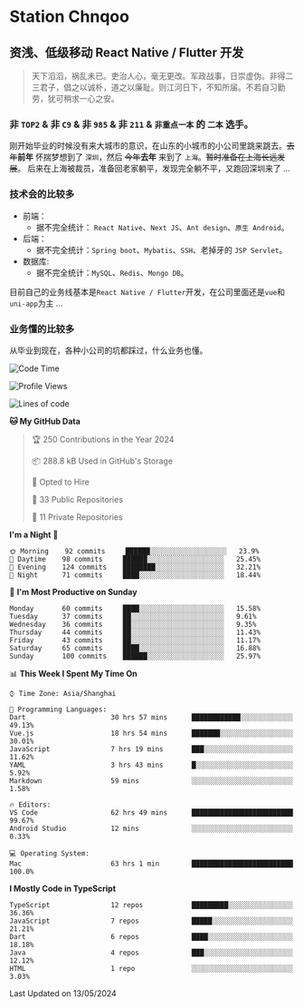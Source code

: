 # Station Chnqoo

## 资浅、低级移动 React Native / Flutter 开发

> 天下滔滔，祸乱未已。吏治人心，毫无更改。军政战事，日崇虚伪。非得二三君子，倡之以诚朴，道之以廉耻。则江河日下，不知所届。不若自习勤劳，犹可稍求一心之安。

### 非 `TOP2` & 非 `C9` & 非 `985` & 非 `211` & `非重点一本` 的 `二本` 选手。

刚开始毕业的时候没有来大城市的意识，在山东的小城市的小公司里跳来跳去。~~去年~~**前年** 怀揣梦想到了 `深圳`，然后 ~~今年~~**去年** 来到了 `上海`。~~暂时准备在上海长远发展~~。
后来在上海被裁员，准备回老家躺平，发现完全躺不平，又跑回深圳来了 ...

### 技术会的比较多

- 前端：
  - 据不完全统计： `React Native`、`Next JS`、`Ant design`、`原生 Android`。
- 后端：
  - 据不完全统计：`Spring boot`、`Mybatis`、`SSH`、老掉牙的 `JSP Servlet`。
- 数据库:
  - 据不完全统计：`MySQL`、`Redis`、`Mongo DB`。

目前自己的业务线基本是`React Native / Flutter`开发，在公司里面还是`vue`和`uni-app`为主 ...

### 业务懂的比较多

从毕业到现在，各种小公司的坑都踩过，什么业务也懂。

<!--START_SECTION:waka-->
![Code Time](http://img.shields.io/badge/Code%20Time-5%2C128%20hrs%2028%20mins-blue)

![Profile Views](http://img.shields.io/badge/Profile%20Views-162-blue)

![Lines of code](https://img.shields.io/badge/From%20Hello%20World%20I%27ve%20Written-342%20Thousand%20lines%20of%20code-blue)

**🐱 My GitHub Data** 

> 🏆 250 Contributions in the Year 2024
 > 
> 📦 288.8 kB Used in GitHub's Storage 
 > 
> 💼 Opted to Hire
 > 
> 📜 33 Public Repositories 
 > 
> 🔑 11 Private Repositories  
 > 
**I'm a Night 🦉** 

```text
🌞 Morning    92 commits     ██████░░░░░░░░░░░░░░░░░░░   23.9% 
🌆 Daytime    98 commits     ██████░░░░░░░░░░░░░░░░░░░   25.45% 
🌃 Evening    124 commits    ████████░░░░░░░░░░░░░░░░░   32.21% 
🌙 Night      71 commits     ████░░░░░░░░░░░░░░░░░░░░░   18.44%

```
📅 **I'm Most Productive on Sunday** 

```text
Monday       60 commits     ████░░░░░░░░░░░░░░░░░░░░░   15.58% 
Tuesday      37 commits     ██░░░░░░░░░░░░░░░░░░░░░░░   9.61% 
Wednesday    36 commits     ██░░░░░░░░░░░░░░░░░░░░░░░   9.35% 
Thursday     44 commits     ██░░░░░░░░░░░░░░░░░░░░░░░   11.43% 
Friday       43 commits     ██░░░░░░░░░░░░░░░░░░░░░░░   11.17% 
Saturday     65 commits     ████░░░░░░░░░░░░░░░░░░░░░   16.88% 
Sunday       100 commits    ██████░░░░░░░░░░░░░░░░░░░   25.97%

```


📊 **This Week I Spent My Time On** 

```text
⌚︎ Time Zone: Asia/Shanghai

💬 Programming Languages: 
Dart                     30 hrs 57 mins      ████████████░░░░░░░░░░░░░   49.13% 
Vue.js                   18 hrs 54 mins      ███████░░░░░░░░░░░░░░░░░░   30.01% 
JavaScript               7 hrs 19 mins       ███░░░░░░░░░░░░░░░░░░░░░░   11.62% 
YAML                     3 hrs 43 mins       █░░░░░░░░░░░░░░░░░░░░░░░░   5.92% 
Markdown                 59 mins             ░░░░░░░░░░░░░░░░░░░░░░░░░   1.58%

🔥 Editors: 
VS Code                  62 hrs 49 mins      █████████████████████████   99.67% 
Android Studio           12 mins             ░░░░░░░░░░░░░░░░░░░░░░░░░   0.33%

💻 Operating System: 
Mac                      63 hrs 1 min        █████████████████████████   100.0%

```

**I Mostly Code in TypeScript** 

```text
TypeScript               12 repos            █████████░░░░░░░░░░░░░░░░   36.36% 
JavaScript               7 repos             █████░░░░░░░░░░░░░░░░░░░░   21.21% 
Dart                     6 repos             ████░░░░░░░░░░░░░░░░░░░░░   18.18% 
Java                     4 repos             ███░░░░░░░░░░░░░░░░░░░░░░   12.12% 
HTML                     1 repo              ░░░░░░░░░░░░░░░░░░░░░░░░░   3.03%

```



 Last Updated on 13/05/2024
<!--END_SECTION:waka-->

<!---
ChenqiaoStation/ChenqiaoStation is a ✨ special ✨ repository because its `README.md` (this file) appears on your GitHub profile.
You can click the Preview link to take a look at your changes.
--->
